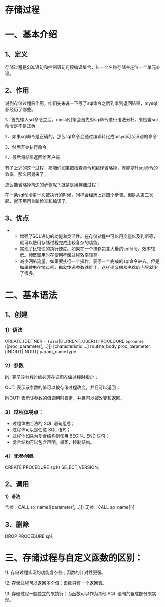 # **存储过程**

# **一、基本介绍**

## **1、定义**

存储过程是SQL语句和控制语句的预编译集合，以一个名称存储并座位一个单元处理。

## **2、作用**

说到存储过程的作用，咱们先来说一下写了sql命令之后到拿到返回结果，mysql都经历了哪些。

1、首先输入sql命令之后，mysql引擎会首先对sql命令进行语法分析，来检查sql命令是不是正确

2、如果sql命令是正确的，那么sql命令会通过编译转化成msyql可以识别的命令

3、然后开始执行命令

4、最后将结果返回给客户端

有了上述的这个过程，那咱们如果把检查命令和编译省略掉，就能提升sql命令的效率。那么问题来了，

怎么能省略掉前边的步骤呢？就是是用存储过程！

在一条sql命令第一次被执行的时候，同样会经历上述四个步骤。但是从第二次起，就不用再重新检查和编译了。

## **3、优点**

- - 增强了SQL语句的功能和灵活性。在存储过程中可以用变量以及判断等，就可以使用存储过程完成比较复杂的功能。
  - 实现了比较快的执行速度。如果在一个操作包含大量的sql命令，效率较低。频繁调用时在使用存储过程效率较高。
  - 减少网络流量。如果要执行一个操作，要写一个完成的sql命令进去。但是如果使用存储过程，那就传递参数就好了，这样提交给服务器的内容就少了很多。

# **二、基本语法**

## **1、创建**

### **1）语法**

CREATE [DEFINER = {user|CURRENT_USER}] PROCEDURE sp_name ([proc_parameter[,...]]) [characteristic ...] routine_body proc_parameter:[IN|OUT|INOUT] param_name type

### **2）参数**

IN: 表示该参数的值必须在调用存储过程时指定；

OUT: 表示该参数的值可以被存储过程改变，并且可以返回；

INOUT: 表示该参数的值调用时指定，并且可以被改变和返回。

### **3）过程体特点：**

- 过程体由合法的 SQL 语句组成；
- 过程体可以是任意 SQL 语句；
- 过程体如果为复合结构则使用 BEGIN…END 语句；
- 复合结构可以包含声明，循环，控制结构。

### **4）无参创建**

 CREATE PROCEDURE sp1() SELECT VERSION;



## 2、调用

**1）语法**	

含参：CALL sp_name([parameter[,...]]) 无参：CALL sp_name[()]



## 3、删除

DROP PROCEDURE sp1;



# **三、存储过程与自定义函数的区别：**

\1. 存储过程实现的功能复杂些；函数的针对性更强。

\2. 存储过程可以返回多个值；函数只有一个返回值。

\3. 存储过程一般独立的来执行；而函数可以作为其他 SQL 语句的组成部分来实现。